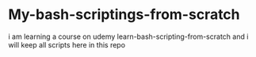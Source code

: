 # My-bash-scriptings-from-scratch
i am learning a course on udemy learn-bash-scripting-from-scratch and i will keep all scripts here in this repo
